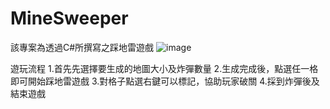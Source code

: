 # MineSweeper
該專案為透過C#所撰寫之踩地雷遊戲
![image](https://github.com/Majjor140/PacMan/assets/117829042/0ca74622-650a-4bbf-95b3-106e28ac1dcb)

遊玩流程
1.首先先選擇要生成的地圖大小及炸彈數量
2.生成完成後，點選任一格即可開始踩地雷遊戲
3.對格子點選右鍵可以標記，協助玩家破關
4.採到炸彈後及結束遊戲

